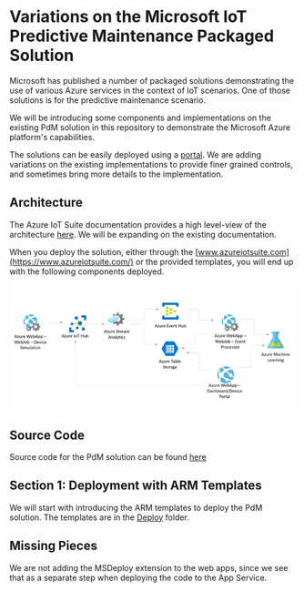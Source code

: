 # Variations on the Microsoft IoT Predictive Maintenance Packaged Solution

Microsoft has published a number of packaged solutions demonstrating the use of various Azure services in the context of IoT scenarios. One of those solutions is for the predictive maintenance scenario.

We will be introducing some components and implementations on the existing PdM solution in this repository to demonstrate the Microsoft Azure platform's capabilities.

The solutions can be easily deployed using a [portal](https://www.azureiotsuite.com/). We are adding variations on the existing implementations to provide finer grained controls, and sometimes bring more details to the implementation.

## Architecture

The Azure IoT Suite documentation provides a high level-view of the architecture [here](https://docs.microsoft.com/en-us/azure/iot-suite/iot-suite-predictive-walkthrough). We will be expanding on the existing documentation.

When you deploy the solution, either through the [www.azureiotsuite.com](https://www.azureiotsuite.com/) or the provided templates, you will end up with the following components deployed.

![architecture](./Assets/img/Architecture.png)

## Source Code

Source code for the PdM solution can be found [here](https://github.com/Azure/azure-iot-predictive-maintenance)

## Section 1: Deployment with ARM Templates

We will start with introducing the ARM templates to deploy the PdM solution. The templates are in the [Deploy](./Deploy/README.md) folder.

## Missing Pieces

We are not adding the MSDeploy extension to the web apps, since we see that as a separate step when deploying the code to the App Service.